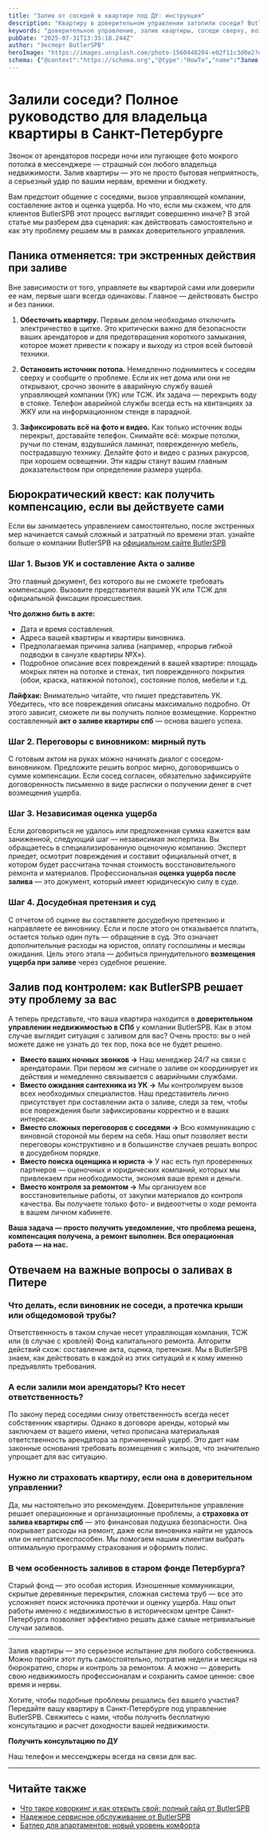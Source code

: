 ```yaml
---
title: "Залив от соседей в квартире под ДУ: инструкция"
description: "Квартиру в доверительном управлении затопили соседи? ButlerSPB объясняет, как действовать, чтобы зафиксировать ущерб и получить компенсацию. Пошаговый план."
keywords: "доверительное управление, залив квартиры, соседи сверху, возмещение ущерба, акт о заливе, Санкт-Петербург, ButlerSPB"
pubDate: "2025-07-31T13:35:18.244Z"
author: "Эксперт ButlerSPB"
heroImage: "https://images.unsplash.com/photo-1560448204-e02f11c3d0e2?q=80&w=2070&auto=format&fit=crop"
schema: {"@context":"https://schema.org","@type":"HowTo","name":"Залив от соседей в квартире под ДУ: инструкция","description":"Квартиру в доверительном управлении затопили соседи? ButlerSPB объясняет, как действовать, чтобы зафиксировать ущерб и получить компенсацию. Пошаговый план.","image":{"@type":"ImageObject","url":"https://images.unsplash.com/photo-1560448204-e02f11c3d0e2?q=80&w=2070&auto=format&fit=crop"},"aggregateRating":{"@type":"AggregateRating","ratingValue":"5.0","reviewCount":871,"bestRating":"5","worstRating":"1"},"publisher":{"@type":"Organization","name":"Блог ButlerSPB","logo":{"@type":"ImageObject","url":"https://butlerspb-blog.netlify.app/favicon.ico"}},"mainEntityOfPage":{"@type":"WebPage","@id":"https://butlerspb-blog.netlify.app/blog/doveritelnoe-upravlenie-nedvizhimostyu-v-pitere-chto-delat-pri-zalive-ot-sosedey-sverhu/"}}
---
```

# Залили соседи? Полное руководство для владельца квартиры в Санкт-Петербурге

Звонок от арендаторов посреди ночи или пугающее фото мокрого потолка в мессенджере — страшный сон любого владельца недвижимости. Залив квартиры — это не просто бытовая неприятность, а серьезный удар по вашим нервам, времени и бюджету.

Вам предстоит общение с соседями, вызов управляющей компании, составление актов и оценка ущерба. Но что, если мы скажем, что для клиентов ButlerSPB этот процесс выглядит совершенно иначе? В этой статье мы разберем два сценария: как действовать самостоятельно и как эту проблему решаем мы в рамках доверительного управления.

## Паника отменяется: три экстренных действия при заливе

Вне зависимости от того, управляете вы квартирой сами или доверили ее нам, первые шаги всегда одинаковы. Главное — действовать быстро и без паники.

1.  **Обесточить квартиру.** Первым делом необходимо отключить электричество в щитке. Это критически важно для безопасности ваших арендаторов и для предотвращения короткого замыкания, которое может привести к пожару и выходу из строя всей бытовой техники.

2.  **Остановить источник потопа.** Немедленно поднимитесь к соседям сверху и сообщите о проблеме. Если их нет дома или они не открывают, срочно звоните в аварийную службу вашей управляющей компании (УК) или ТСЖ. Их задача — перекрыть воду в стояке. Телефон аварийной службы всегда есть на квитанциях за ЖКУ или на информационном стенде в парадной.

3.  **Зафиксировать всё на фото и видео.** Как только источник воды перекрыт, доставайте телефон. Снимайте всё: мокрые потолки, ручьи по стенам, вздувшийся ламинат, поврежденную мебель, пострадавшую технику. Делайте фото и видео с разных ракурсов, при хорошем освещении. Эти кадры станут вашим главным доказательством при определении размера ущерба.

## Бюрократический квест: как получить компенсацию, если вы действуете сами

Если вы занимаетесь управлением самостоятельно, после экстренных мер начинается самый сложный и затратный по времени этап. узнайте больше о компании ButlerSPB на <a href="https://butlerspb.ru/o-nas" target="_blank" rel="nofollow">официальном сайте ButlerSPB</a>

### Шаг 1. Вызов УК и составление Акта о заливе

Это главный документ, без которого вы не сможете требовать компенсацию. Вызовите представителя вашей УК или ТСЖ для официальной фиксации происшествия.

**Что должно быть в акте:**
*   Дата и время составления.
*   Адреса вашей квартиры и квартиры виновника.
*   Предполагаемая причина залива (например, «прорыв гибкой подводки в санузле квартиры №Х»).
*   Подробное описание всех повреждений в вашей квартире: площадь мокрых пятен на потолке и стенах, тип поврежденного покрытия (обои, краска, натяжной потолок), состояние полов, мебели и т.д.

**Лайфхак:** Внимательно читайте, что пишет представитель УК. Убедитесь, что все повреждения описаны максимально подробно. От этого зависит, сможете ли вы получить полное возмещение. Корректно составленный **акт о заливе квартиры спб** — основа вашего успеха.

### Шаг 2. Переговоры с виновником: мирный путь

С готовым актом на руках можно начинать диалог с соседом-виновником. Предложите решить вопрос мирно, договорившись о сумме компенсации. Если сосед согласен, обязательно зафиксируйте договоренность письменно в виде расписки о получении денег в счет возмещения ущерба.

### Шаг 3. Независимая оценка ущерба

Если договориться не удалось или предложенная сумма кажется вам заниженной, следующий шаг — независимая экспертиза. Вы обращаетесь в специализированную оценочную компанию. Эксперт приедет, осмотрит повреждения и составит официальный отчет, в котором будет рассчитана точная стоимость восстановительного ремонта и материалов. Профессиональная **оценка ущерба после залива** — это документ, который имеет юридическую силу в суде.

### Шаг 4. Досудебная претензия и суд

С отчетом об оценке вы составляете досудебную претензию и направляете ее виновнику. Если и после этого он отказывается платить, остается только один путь — обращение в суд. Это означает дополнительные расходы на юристов, оплату госпошлины и месяцы ожидания. Цель этого этапа — добиться принудительного **возмещения ущерба при заливе** через судебное решение.

## Залив под контролем: как ButlerSPB решает эту проблему за вас

А теперь представьте, что ваша квартира находится в **доверительном управлении недвижимостью в СПб** у компании ButlerSPB. Как в этом случае выглядит ситуация с заливом для вас? Очень просто: вы о ней можете даже не узнать до тех пор, пока все не будет решено.

*   **Вместо ваших ночных звонков ->** Наш менеджер 24/7 на связи с арендаторами. При первом же сигнале о заливе он координирует их действия и немедленно связывается с аварийными службами.
*   **Вместо ожидания сантехника из УК ->** Мы контролируем вызов всех необходимых специалистов. Наш представитель лично присутствует при составлении акта о заливе, следя за тем, чтобы все повреждения были зафиксированы корректно и в ваших интересах.
*   **Вместо сложных переговоров с соседями ->** Всю коммуникацию с виновной стороной мы берем на себя. Наш опыт позволяет вести переговоры конструктивно и в большинстве случаев решать вопрос в досудебном порядке.
*   **Вместо поиска оценщика и юриста ->** У нас есть пул проверенных партнеров — оценочных и юридических компаний, которых мы привлекаем при необходимости, экономя ваше время и деньги.
*   **Вместо контроля за ремонтом ->** Мы организуем все восстановительные работы, от закупки материалов до контроля качества. Вы получаете только фото- и видеоотчеты о ходе ремонта в вашем личном кабинете.

**Ваша задача — просто получить уведомление, что проблема решена, компенсация получена, а ремонт выполнен. Вся операционная работа — на нас.**

## Отвечаем на важные вопросы о заливах в Питере

### Что делать, если виновник не соседи, а протечка крыши или общедомовой трубы?
Ответственность в таком случае несет управляющая компания, ТСЖ или (в случае с кровлей) Фонд капитального ремонта. Алгоритм действий схож: составление акта, оценка, претензия. Мы в ButlerSPB знаем, как действовать в каждой из этих ситуаций и к кому именно предъявлять требования.

### А если залили мои арендаторы? Кто несет ответственность?
По закону перед соседями снизу ответственность всегда несет собственник квартиры. Однако в договоре аренды, который мы заключаем от вашего имени, четко прописана материальная ответственность арендатора за причиненный ущерб. Это дает нам законные основания требовать возмещения с жильцов, что значительно упрощает для вас ситуацию.

### Нужно ли страховать квартиру, если она в доверительном управлении?
Да, мы настоятельно это рекомендуем. Доверительное управление решает операционные и организационные проблемы, а **страховка от залива квартиры спб** — это финансовая подушка безопасности. Она покрывает расходы на ремонт, даже если виновника найти не удалось или он неплатежеспособен. Мы помогаем нашим клиентам выбрать оптимальную программу страхования и оформить полис.

### В чем особенность заливов в старом фонде Петербурга?
Старый фонд — это особая история. Изношенные коммуникации, скрытые деревянные перекрытия, сложная система труб — все это усложняет поиск источника протечки и оценку ущерба. Наш опыт работы именно с недвижимостью в историческом центре Санкт-Петербурга позволяет эффективно решать даже самые нетривиальные случаи заливов.

---

Залив квартиры — это серьезное испытание для любого собственника. Можно пройти этот путь самостоятельно, потратив недели и месяцы на бюрократию, споры и контроль за ремонтом. А можно — доверить свою недвижимость профессионалам и сохранить самое ценное: свое время и нервы.

Хотите, чтобы подобные проблемы решались без вашего участия? Передайте вашу квартиру в Санкт-Петербурге под управление ButlerSPB. Свяжитесь с нами, чтобы получить бесплатную консультацию и расчет доходности вашей недвижимости.

**Получить консультацию по ДУ**

Наш телефон и мессенджеры всегда на связи для вас.

---

## Читайте также

*   [Что такое коворкинг и как открыть свой: полный гайд от ButlerSPB](/blog/chto-takoe-kovorking-i-kak-otkryt-svoy/)
*   [Надежное сервисное обслуживание от ButlerSPB](/blog/servisnoe-obsluzhivanie/)
*   [Батлер для апартаментов: новый уровень комфорта](/blog/batler-dlya-apartamentov/)

